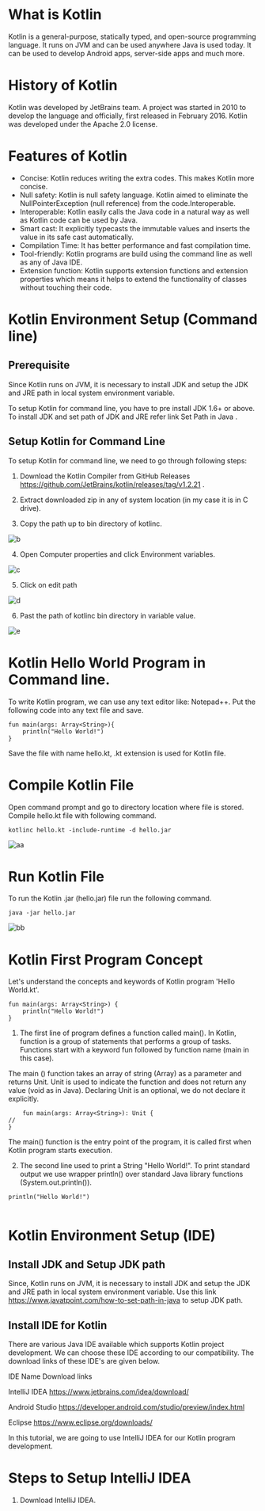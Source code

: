 
# What is Kotlin
Kotlin is a general-purpose, statically typed, and open-source programming language. It runs on JVM and can be used anywhere Java is used today. It can be used to develop Android apps, server-side apps and much more.

# History of Kotlin
Kotlin was developed by JetBrains team. A project was started in 2010 to develop the language and officially, first released in February 2016. Kotlin was developed under the Apache 2.0 license.

# Features of Kotlin
* Concise: Kotlin reduces writing the extra codes. This makes Kotlin more concise.
* Null safety: Kotlin is null safety language. Kotlin aimed to eliminate the NullPointerException (null reference) from the code.Interoperable.
* Interoperable: Kotlin easily calls the Java code in a natural way as well as Kotlin code can be used by Java.
* Smart cast: It explicitly typecasts the immutable values and inserts the value in its safe cast automatically.
* Compilation Time: It has better performance and fast compilation time.
* Tool-friendly: Kotlin programs are build using the command line as well as any of Java IDE.
* Extension function: Kotlin supports extension functions and extension properties which means it helps to extend the functionality of classes without touching their code.

# Kotlin Environment Setup (Command line)

## Prerequisite

Since Kotlin runs on JVM, it is necessary to install JDK and setup the JDK and JRE path in local system environment variable.

To setup Kotlin for command line, you have to pre install JDK 1.6+ or above. To install JDK and set path of JDK and JRE refer link Set Path in Java .

## Setup Kotlin for Command Line

To setup Kotlin for command line, we need to go through following steps:

1. Download the Kotlin Compiler from GitHub Releases https://github.com/JetBrains/kotlin/releases/tag/v1.2.21 .



2. Extract downloaded zip in any of system location (in my case it is in C drive).

3. Copy the path up to bin directory of kotlinc.

![b](https://user-images.githubusercontent.com/51777024/128830600-dbe57430-6953-4363-93b2-3f8ef464188a.png)

4. Open Computer properties and click Environment variables.

![c](https://user-images.githubusercontent.com/51777024/128830614-465c1cfb-7078-4698-b1fc-a87626edddf7.png)

5. Click on edit path

![d](https://user-images.githubusercontent.com/51777024/128830627-0a210135-0e19-4a9e-a494-d5ea5a1bb3ad.png)

6. Past the path of kotlinc bin directory in variable value.

![e](https://user-images.githubusercontent.com/51777024/128830641-4a022726-13a4-469c-a44b-dac0f0405a31.png)

# Kotlin Hello World Program in Command line.

To write Kotlin program, we can use any text editor like: Notepad++. Put the following code into any text file and save.


```
fun main(args: Array<String>){  
    println("Hello World!")  
}  

```
Save the file with name hello.kt, .kt extension is used for Kotlin file.

# Compile Kotlin File

Open command prompt and go to directory location where file is stored. Compile hello.kt file with following command.

```
kotlinc hello.kt -include-runtime -d hello.jar  

```
![aa](https://user-images.githubusercontent.com/51777024/128831545-dd5e9184-92a7-4e0f-bb62-82bf6e1d0184.png)

#  Run Kotlin File

To run the Kotlin .jar (hello.jar) file run the following command.

```
java -jar hello.jar  

```
![bb](https://user-images.githubusercontent.com/51777024/128831796-f48d3829-e1c0-48c1-a144-ee8785af71c4.png)

# Kotlin First Program Concept

Let's understand the concepts and keywords of Kotlin program 'Hello World.kt'.

```
fun main(args: Array<String>) {  
    println("Hello World!")  
}  

```
1. The first line of program defines a function called main(). In Kotlin, function is a group of statements that performs a group of tasks. Functions start with a keyword fun followed by function name (main in this case).

The main () function takes an array of string (Array<String>) as a parameter and returns Unit. Unit is used to indicate the function and does not return any value (void as in Java). Declaring Unit is an optional, we do not declare it explicitly.

```
    fun main(args: Array<String>): Unit {  
//  
}

```
The main() function is the entry point of the program, it is called first when Kotlin program starts execution.

2. The second line used to print a String "Hello World!". To print standard output we use wrapper println() over standard Java library functions (System.out.println()).   
    
```
println("Hello World!")  
    
```
# Kotlin Environment Setup (IDE)
    
## Install JDK and Setup JDK path
    
Since, Kotlin runs on JVM, it is necessary to install JDK and setup the JDK and JRE path in local system environment variable. Use this link https://www.javatpoint.com/how-to-set-path-in-java to setup JDK path.

## Install IDE for Kotlin
    
There are various Java IDE available which supports Kotlin project development. We can choose these IDE according to our compatibility. The download links of these IDE's are given below.

IDE Name	    Download links
    
IntelliJ IDEA	https://www.jetbrains.com/idea/download/
    
Android Studio	https://developer.android.com/studio/preview/index.html
    
Eclipse     	https://www.eclipse.org/downloads/
    
In this tutorial, we are going to use IntelliJ IDEA for our Kotlin program development.

# Steps to Setup IntelliJ IDEA
    
1. Download IntelliJ IDEA.    
    
   
    
    
```

```
















